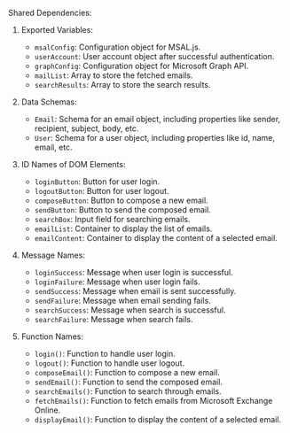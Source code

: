 Shared Dependencies:

1. Exported Variables:
   - `msalConfig`: Configuration object for MSAL.js.
   - `userAccount`: User account object after successful authentication.
   - `graphConfig`: Configuration object for Microsoft Graph API.
   - `mailList`: Array to store the fetched emails.
   - `searchResults`: Array to store the search results.

2. Data Schemas:
   - `Email`: Schema for an email object, including properties like sender, recipient, subject, body, etc.
   - `User`: Schema for a user object, including properties like id, name, email, etc.

3. ID Names of DOM Elements:
   - `loginButton`: Button for user login.
   - `logoutButton`: Button for user logout.
   - `composeButton`: Button to compose a new email.
   - `sendButton`: Button to send the composed email.
   - `searchBox`: Input field for searching emails.
   - `emailList`: Container to display the list of emails.
   - `emailContent`: Container to display the content of a selected email.

4. Message Names:
   - `loginSuccess`: Message when user login is successful.
   - `loginFailure`: Message when user login fails.
   - `sendSuccess`: Message when email is sent successfully.
   - `sendFailure`: Message when email sending fails.
   - `searchSuccess`: Message when search is successful.
   - `searchFailure`: Message when search fails.

5. Function Names:
   - `login()`: Function to handle user login.
   - `logout()`: Function to handle user logout.
   - `composeEmail()`: Function to compose a new email.
   - `sendEmail()`: Function to send the composed email.
   - `searchEmails()`: Function to search through emails.
   - `fetchEmails()`: Function to fetch emails from Microsoft Exchange Online.
   - `displayEmail()`: Function to display the content of a selected email.